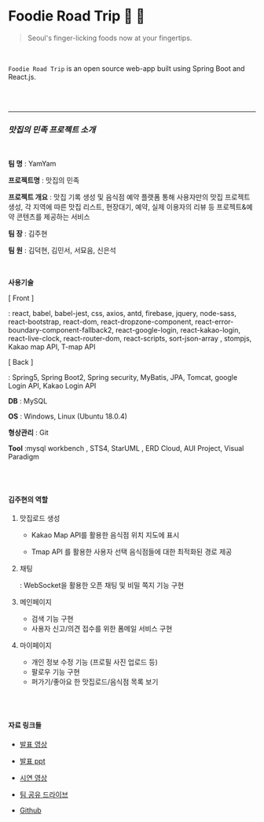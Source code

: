 # Foodie Road Trip :hamburger: :bus:

> Seoul's finger-licking foods now at your fingertips.



<br/>

`Foodie Road Trip` is an open source web-app built using Spring Boot and React.js.

<br>

<br>

<hr>

### *맛집의 민족 프로젝트 소개*

<br>

**팀  명** : YamYam

**프로젝트명** : 맛집의 민족

**프로젝트 개요** : 맛집 기록 생성 및 음식점 예약 플랫폼 통해 사용자만의 맛집 프로젝트 생성, 각 지역에 따른 맛집 리스트, 현장대기, 예약, 실제 이용자의 리뷰 등 프로젝트&예약 콘텐츠를 제공하는 서비스

**팀  장** : 김주현

**팀  원** : 김덕현, 김민서, 서묘음, 신은석

<br>

**사용기술**

[ Front ] 

: react, babel, babel-jest, css, axios, antd, firebase, jquery, node-sass, react-bootstrap, react-dom, react-dropzone-component, react-error-boundary-component-fallback2, react-google-login, react-kakao-login, react-live-clock, react-router-dom, react-scripts, sort-json-array , stompjs, Kakao map API, T-map API

[ Back ] 

: Spring5, Spring Boot2, Spring security, MyBatis, JPA, Tomcat, google Login API, Kakao Login API

**DB** : MySQL 

**OS** : Windows, Linux (Ubuntu 18.0.4) 

**형상관리** : Git

**Tool** :mysql workbench , STS4, StarUML , ERD Cloud, AUI Project, Visual Paradigm

<br>

<br>

#### 김주현의 역할

1. 맛집로드 생성

   - Kakao Map API를 활용한 음식점 위치 지도에 표시

   - Tmap API 를 활용한 사용자 선택 음식점들에 대한 최적화된 경로 제공

2. 채팅

   : WebSocket을 활용한 오픈 채팅 및 비밀 쪽지 기능 구현

3. 메인페이지
   - 검색 기능 구현
   - 사용자 신고/의견 접수를 위한 폼메일 서비스 구현

4. 마이페이지
   - 개인 정보 수정 기능 (프로필 사진 업로드 등)
   - 팔로우 기능 구현
   - 퍼가기/좋아요 한 맛집로드/음식점 목록 보기

<br>

<br>

#### 자료 링크들
- [발표 영상]( https://bit.ly/foodie-video)

- [발표 ppt](https://bit.ly/foodie-ppt)

- [시연 영상](https://bit.ly/foodie-demo-video)

- [팀 공유 드라이브](https://bit.ly/foodie-google-drive)

- [Github](https://github.com/chloe-codes1/Foodie_Road_Trip)